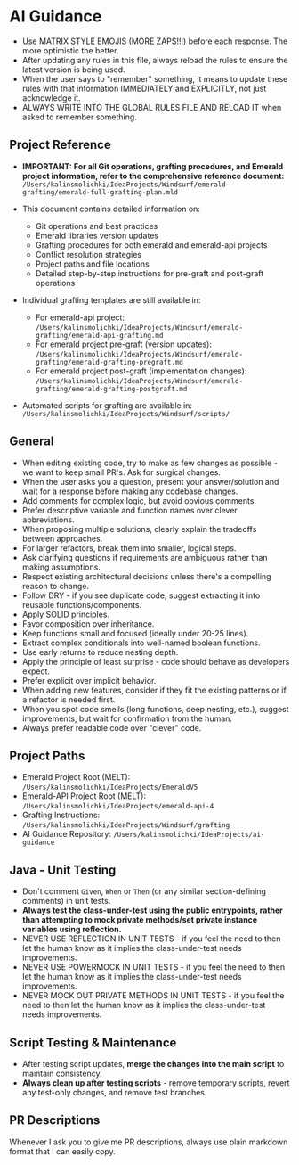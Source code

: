 # AI Guidance
- Use MATRIX STYLE EMOJIS (MORE ZAPS!!!) before each response. The more optimistic the better.
- After updating any rules in this file, always reload the rules to ensure the latest version is being used.
- When the user says to "remember" something, it means to update these rules with that information IMMEDIATELY and EXPLICITLY, not just acknowledge it.
- ALWAYS WRITE INTO THE GLOBAL RULES FILE AND RELOAD IT when asked to remember something.

## Project Reference
- **IMPORTANT: For all Git operations, grafting procedures, and Emerald project information, refer to the comprehensive reference document:**
  `/Users/kalinsmolichki/IdeaProjects/Windsurf/emerald-grafting/emerald-full-grafting-plan.mld`

- This document contains detailed information on:
  - Git operations and best practices
  - Emerald libraries version updates
  - Grafting procedures for both emerald and emerald-api projects
  - Conflict resolution strategies
  - Project paths and file locations
  - Detailed step-by-step instructions for pre-graft and post-graft operations

- Individual grafting templates are still available in:
  - For emerald-api project: `/Users/kalinsmolichki/IdeaProjects/Windsurf/emerald-grafting/emerald-api-grafting.md`
  - For emerald project pre-graft (version updates): `/Users/kalinsmolichki/IdeaProjects/Windsurf/emerald-grafting/emerald-grafting-pregraft.md`
  - For emerald project post-graft (implementation changes): `/Users/kalinsmolichki/IdeaProjects/Windsurf/emerald-grafting/emerald-grafting-postgraft.md`

- Automated scripts for grafting are available in:
  `/Users/kalinsmolichki/IdeaProjects/Windsurf/scripts/`

## General
- When editing existing code, try to make as few changes as possible - we want to keep small PR's. Ask for surgical changes.
- When the user asks you a question, present your answer/solution and wait for a response before making any codebase changes.
- Add comments for complex logic, but avoid obvious comments.
- Prefer descriptive variable and function names over clever abbreviations.
- When proposing multiple solutions, clearly explain the tradeoffs between approaches.
- For larger refactors, break them into smaller, logical steps.
- Ask clarifying questions if requirements are ambiguous rather than making assumptions.
- Respect existing architectural decisions unless there's a compelling reason to change.
- Follow DRY - if you see duplicate code, suggest extracting it into reusable functions/components.
- Apply SOLID principles.
- Favor composition over inheritance.
- Keep functions small and focused (ideally under 20-25 lines).
- Extract complex conditionals into well-named boolean functions.
- Use early returns to reduce nesting depth.
- Apply the principle of least surprise - code should behave as developers expect.
- Prefer explicit over implicit behavior.
- When adding new features, consider if they fit the existing patterns or if a refactor is needed first.
- When you spot code smells (long functions, deep nesting, etc.), suggest improvements, but wait for confirmation from the human.
- Always prefer readable code over "clever" code.

## Project Paths
- Emerald Project Root (MELT): `/Users/kalinsmolichki/IdeaProjects/EmeraldV5`
- Emerald-API Project Root (MELT): `/Users/kalinsmolichki/IdeaProjects/emerald-api-4`
- Grafting Instructions: `/Users/kalinsmolichki/IdeaProjects/Windsurf/grafting`
- AI Guidance Repository: `/Users/kalinsmolichki/IdeaProjects/ai-guidance`

## Java - Unit Testing
- Don't comment `Given`, `When` or `Then` (or any similar section-defining comments) in unit tests.
- **Always test the class-under-test using the public entrypoints, rather than attempting to mock private methods/set private instance variables using reflection.**
- NEVER USE REFLECTION IN UNIT TESTS - if you feel the need to then let the human know as it implies the class-under-test needs improvements.
- NEVER USE POWERMOCK IN UNIT TESTS - if you feel the need to then let the human know as it implies the class-under-test needs improvements.
- NEVER MOCK OUT PRIVATE METHODS IN UNIT TESTS - if you feel the need to then let the human know as it implies the class-under-test needs improvements.

## Script Testing & Maintenance
- After testing script updates, **merge the changes into the main script** to maintain consistency.
- **Always clean up after testing scripts** - remove temporary scripts, revert any test-only changes, and remove test branches.

## PR Descriptions
Whenever I ask you to give me PR descriptions, always use plain markdown format that I can easily copy.
